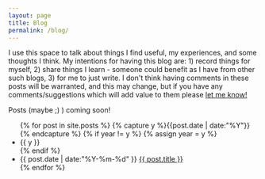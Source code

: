 ```yaml
---
layout: page
title: Blog
permalink: /blog/
---
```


I use this space to talk about things I find useful, my experiences, and some thoughts I think. My intentions for having this blog are: 1) record things for myself, 2) share things I learn - someone could benefit as I have from other such blogs, 3) for me to just write. I don't think having comments in these posts will be warranted, and this may change, but if you have any comments/suggestions which will add value to them please [let me know!](/contact) 

Posts (maybe ;) ) coming soon!

<ul class="listing">
{% for post in site.posts %}
  {% capture y %}{{post.date | date:"%Y"}}{% endcapture %}
  {% if year != y %}
    {% assign year = y %}
    <li class="listing-seperator">{{ y }}</li>
  {% endif %}
  <li class="listing-item">
    <time datetime="{{ post.date | date:"%Y-%m-%d" }}">{{ post.date | date:"%Y-%m-%d" }}</time>
    <a href="{{ post.url | prepend: site.baseurl }}" title="{{ post.title }}">{{ post.title }}</a>
  </li>
{% endfor %}
</ul>
